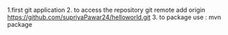 1.first git application
2. to access the repository git remote add origin https://github.com/supriyaPawar24/helloworld.git
3. to package use : mvn package